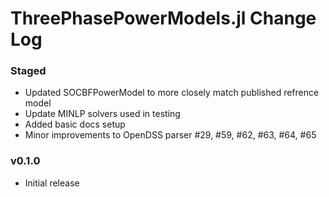 ThreePhasePowerModels.jl Change Log
===================================

### Staged
- Updated SOCBFPowerModel to more closely match published refrence model
- Update MINLP solvers used in testing
- Added basic docs setup
- Minor improvements to OpenDSS parser #29, #59, #62, #63, #64, #65

### v0.1.0
- Initial release
